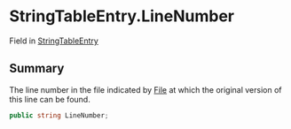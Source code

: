# StringTableEntry.LineNumber

Field in [StringTableEntry](/docs/api/csharp/yarn.unity.stringtableentry.md)

## Summary


The line number in the file indicated by  [File](yarn.unity.stringtableentry.file.md)  at which
the original version of this line can be found.


```csharp
public string LineNumber;
```

